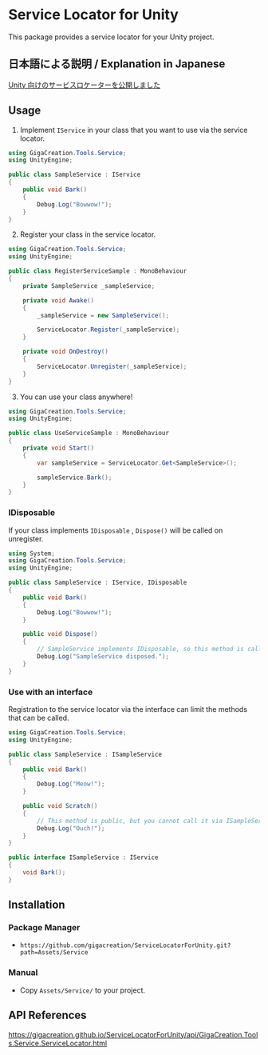 # Service Locator for Unity

This package provides a service locator for your Unity project.

## 日本語による説明 / Explanation in Japanese

[Unity 向けのサービスロケーターを公開しました](https://blog.gigacreation.jp/entry/2023/02/20/205236)

## Usage

1. Implement `IService` in your class that you want to use via the service locator.

```cs
using GigaCreation.Tools.Service;
using UnityEngine;

public class SampleService : IService
{
    public void Bark()
    {
        Debug.Log("Bowwow!");
    }
}
```

2. Register your class in the service locator.

```cs
using GigaCreation.Tools.Service;
using UnityEngine;

public class RegisterServiceSample : MonoBehaviour
{
    private SampleService _sampleService;

    private void Awake()
    {
        _sampleService = new SampleService();

        ServiceLocator.Register(_sampleService);
    }

    private void OnDestroy()
    {
        ServiceLocator.Unregister(_sampleService);
    }
}
```

3. You can use your class anywhere!

```cs
using GigaCreation.Tools.Service;
using UnityEngine;

public class UseServiceSample : MonoBehaviour
{
    private void Start()
    {
        var sampleService = ServiceLocator.Get<SampleService>();

        sampleService.Bark();
    }
}
```

### IDisposable

If your class implements `IDisposable` , `Dispose()` will be called on unregister.

```cs
using System;
using GigaCreation.Tools.Service;
using UnityEngine;

public class SampleService : IService, IDisposable
{
    public void Bark()
    {
        Debug.Log("Bowwow!");
    }

    public void Dispose()
    {
        // SampleService implements IDisposable, so this method is called on unregister.
        Debug.Log("SampleService disposed.");
    }
}
```

### Use with an interface

Registration to the service locator via the interface can limit the methods that can be called.

```cs
using GigaCreation.Tools.Service;
using UnityEngine;

public class SampleService : ISampleService
{
    public void Bark()
    {
        Debug.Log("Meow!");
    }

    public void Scratch()
    {
        // This method is public, but you cannot call it via ISampleService.
        Debug.Log("Ouch!");
    }
}

public interface ISampleService : IService
{
    void Bark();
}
```

## Installation

### Package Manager

- `https://github.com/gigacreation/ServiceLocatorForUnity.git?path=Assets/Service`

### Manual

- Copy `Assets/Service/` to your project.

## API References

<https://gigacreation.github.io/ServiceLocatorForUnity/api/GigaCreation.Tools.Service.ServiceLocator.html>
